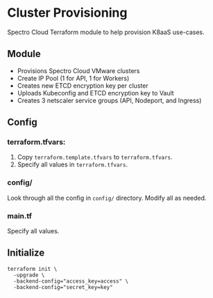# Cluster Provisioning

Spectro Cloud Terraform module to help provision K8aaS use-cases.

## Module

- Provisions Spectro Cloud VMware clusters
- Create IP Pool (1 for API, 1 for Workers)
- Creates new ETCD encryption key per cluster
- Uploads Kubeconfig and ETCD encryption key to Vault
- Creates 3 netscaler service groups (API, Nodeport, and Ingress)


## Config

### terraform.tfvars:

1. Copy `terraform.template.tfvars` to `terraform.tfvars`.
2. Specify all values in `terraform.tfvars`.

### config/

Look through all the config in `config/` directory. Modify all as needed.

### main.tf

Specify all values.

## Initialize

```
terraform init \
  -upgrade \
  -backend-config="access_key=access" \
  -backend-config="secret_key=key"
```

